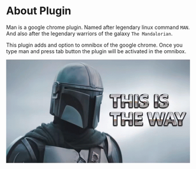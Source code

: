 # About Plugin

Man is a google chrome plugin. Named after legendary linux command `MAN`.
And also after the legendary warriors of the galaxy `The Mandalorian`.

This plugin adds and option to omnibox of the google chrome.
Once you type man and press tab button the plugin will be activated in the omnibox.

![alt text][mando]

[mando]: https://github.com/isurudevj/man/raw/main/github-docs/mando.gif "Mando"
